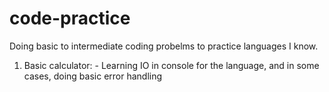 # code-practice
Doing basic to intermediate coding probelms to practice languages I know.

1. Basic calculator: - Learning IO in console for the language, and in some cases, doing basic error handling
